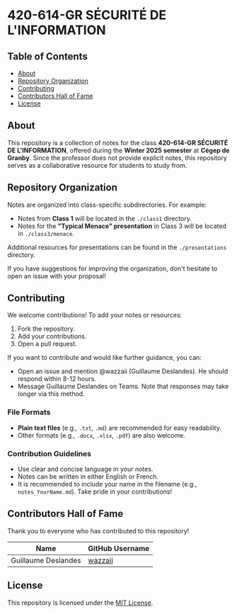 # 420-614-GR SÉCURITÉ DE L'INFORMATION

## Table of Contents
- [About](#about)
- [Repository Organization](#repository-organization)
- [Contributing](#contributing)
- [Contributors Hall of Fame](#contributors-hall-of-fame)
- [License](#license)

## About
This repository is a collection of notes for the class **420-614-GR SÉCURITÉ DE L'INFORMATION**, offered during the **Winter 2025 semester** at **Cégep de Granby**. Since the professor does not provide explicit notes, this repository serves as a collaborative resource for students to study from.

## Repository Organization
Notes are organized into class-specific subdirectories. For example:
- Notes from **Class 1** will be located in the `./class1` directory.
- Notes for the **"Typical Menace" presentation** in Class 3 will be located in `./class3/menace`.

Additional resources for presentations can be found in the `./presentations` directory.

If you have suggestions for improving the organization, don't hesitate to open an issue with your proposal!

## Contributing
We welcome contributions! To add your notes or resources:
1. Fork the repository.
2. Add your contributions.
3. Open a pull request.

If you want to contribute and would like further guidance, you can:
- Open an issue and mention @wazzaii (Guillaume Deslandes). He should respond within 8-12 hours.
- Message Guillaume Deslandes on Teams. Note that responses may take longer via this method.

### File Formats
- **Plain text files** (e.g., `.txt`, `.md`) are recommended for easy readability.
- Other formats (e.g., `.docx`, `.xlsx`, `.pdf`) are also welcome.

### Contribution Guidelines
- Use clear and concise language in your notes.
- Notes can be written in either English or French.
- It is recommended to include your name in the filename (e.g., `notes_YourName.md`). Take pride in your contributions!

## Contributors Hall of Fame
Thank you to everyone who has contributed to this repository!

| Name               | GitHub Username                          |
|--------------------|------------------------------------------|
| Guillaume Deslandes| [wazzaii](https://github.com/wazzaii)    |

## License
This repository is licensed under the [MIT License](LICENSE).
